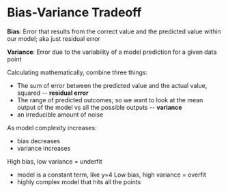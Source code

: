 # Bias-Variance Tradeoff

**Bias**: Error that results from the correct value and the predicted value within our model; aka just residual error

**Variance**: Error due to the variability of a model prediction for a given data point

Calculating mathematically, combine three things:
- The sum of error between the predicted value and the actual value, squared -- **residual error**
- The range of predicted outcomes; so we want to look at the mean output of the model vs all the possible outputs -- **variance**
- an irreducible amount of noise


As model complexity increases:
- bias decreases
- variance increases

High bias, low variance = underfit
- model is a constant term, like y=4
Low bias, high variance = overfit
- highly complex model that hits all the points
